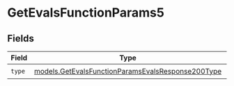 # GetEvalsFunctionParams5


## Fields

| Field                                                                                                        | Type                                                                                                         | Required                                                                                                     | Description                                                                                                  |
| ------------------------------------------------------------------------------------------------------------ | ------------------------------------------------------------------------------------------------------------ | ------------------------------------------------------------------------------------------------------------ | ------------------------------------------------------------------------------------------------------------ |
| `type`                                                                                                       | [models.GetEvalsFunctionParamsEvalsResponse200Type](../models/getevalsfunctionparamsevalsresponse200type.md) | :heavy_check_mark:                                                                                           | N/A                                                                                                          |
